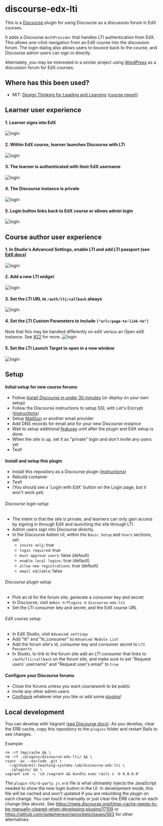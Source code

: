 # discourse-edx-lti
This is a [Discourse](http://www.discourse.org/) plugin for using Discourse as a discussion forum in EdX courses.

It adds a Discourse `AuthProvider` that handles LTI authentication from EdX.  This allows one-click navigation from an EdX course into the discussion forum.  The login dialog also allows users to bounce back to the course, and Discourse admin users can sign in directly.

Alternately, you may be interested in a similar project using [WordPress](https://github.com/mit-teaching-systems-lab/wordpress-edx-forums) as a discussion forum for EdX courses.

## Where has this been used?
- MIT: [Design Thinking for Leading and Learning](https://www.edx.org/course/design-thinking-leading-learning-mitx-microsoft-education-11-155x) ([course report](https://tsl.mit.edu/wp-content/uploads/2017/06/DTLL_Review_2017.pdf))

## Learner user experience
#### 1. Learner signs into EdX
![login](docs/edx-signin.png)

#### 2. Within EdX course, learner launches Discourse with LTI
![login](docs/edx-lti-launch.png)

#### 3. The learner is authenticated with their EdX username
![login](docs/signedin-forum.png)

#### 4. The Discourse instance is private
![login](docs/home.png)

#### 5. Login button links back to EdX course or allows admin login
![login](docs/login-dialog.png)


## Course author user experience
#### 1. In Studio's Advanced Settings, enable LTI and add LTI passport (see [EdX docs](http://edx.readthedocs.io/projects/edx-partner-course-staff/en/latest/exercises_tools/lti_component.html))
![login](docs/lti-setup.png)

#### 2. Add a new LTI widget
![login](docs/lti-component.png)

#### 3. Set the LTI URL to `/auth/lti/callback` always
![login](docs/lti-url.png)

#### 4. Set the LTI Custom Parameters to include `["url=/page-to-link-to"]`
Note that this may be handled differently on edX versus an Open edX instance.  See [#22](https://github.com/mit-teaching-systems-lab/discourse-edx-lti/issues/22#issuecomment-350617779 ) for more.
![login](docs/custom-params.png)

#### 5. Set the LTI Launch Target to open in a new window
![login](docs/open-new-window.png)


## Setup
#### Initial setup for new course forums
- Follow [Install Discourse in under 30 minutes](https://blog.discourse.org/2014/04/install-discourse-in-under-30-minutes/) (or deploy on your own setup)
- Follow the Discourse instructions to setup SSL with Let's Encrypt ([instructions](https://meta.discourse.org/t/setting-up-lets-encrypt/40709))
- Setup [MailGun](https://www.mailgun.com/) or another email provider
- Add DNS records for email and for your new Discourse instance
- Wait to setup additional [features](https://github.com/discourse/discourse/blob/master/docs/INSTALL-cloud.md#add-more-discourse-features) until after the plugin and EdX setup is done.
- When the site is up, set it as "private" login and don't invite any users yet
- Test!

#### Install and setup this plugin
- Install this repository as a Discourse plugin ([instructions](https://meta.discourse.org/t/install-a-plugin/19157))
- Rebuild container
- Test!
- (You should see a 'Login with EdX' button on the Login page, but it won't work yet)

###### Discourse login setup
- The intent is that the site is private, and learners can only gain access by signing in through EdX and launching the site through LTI.
- Admin users sign into Discourse directly.
- In the Discourse Admin UI, within the `Basic Setup` and `Users` sections, set:
  - `invite only`: true
  - `login required`: true
  - `must approve users`: false (default)
  - `enable local logins`: true (default)
  - `allow new registrations`: true (default)
  - `email editable`: false

###### Discourse plugin setup
- Pick an id for the forum site, generate a consumer key and secret
- In Discourse, visit `Admin` -> `Plugins` -> `discourse-edx-lti`
- Set the LTI consumer key and secret, and the EdX course URL

###### EdX course setup
- In EdX Studio, visit `Advanced settings`
- Add "lti" and "lti_consumer" to `Advanced Module List`
- Add the forum site's id, consumer key and consumer secret to `LTI Passports`
- In Studio, to link to the forum site add an LTI consumer that links to `/auth/lti/callback` on the forum site, and make sure to set "Request users' username" and "Request user's email" to `true`

#### Configure your Discourse forums
- Close the forums unless you want coursework to be public
- Invite any other admin users
- [Configure](https://github.com/discourse/discourse/blob/master/docs/ADMIN-QUICK-START-GUIDE.md) whatever else you like or add some [plugins](https://meta.discourse.org/c/plugin)!


## Local development
You can develop with Vagrant ([see Discourse docs](https://github.com/discourse/discourse/blob/master/docs/VAGRANT.md)).  As you develop, clear the ERB cache, copy this repository to the `plugins` folder and restart Rails to see changes.

Example:
```
rm -rf tmp/cache && \
rm -rf ./plugins/discourse-edx-lti/ && \
rsync -av --exclude .git \
  ~/github/mit-teaching-systems-lab/discourse-edx-lti \
  ./plugins/ && \
vagrant ssh -c 'cd /vagrant && bundle exec rails s -b 0.0.0.0'
```

The `plugin-third-party.js.erb` file is what ultimately injects the JavaScript needed to show the new login button in the UI.  In development mode, this file will be cached and won't updated if you are rebuilding the plugin on each change.  You can touch it manually or just clear the ERB cache on each change (like above).  See https://meta.discourse.org/t/tmp-cache-needs-to-be-manually-cleared-when-developing-plugins/17109 or https://github.com/sstephenson/sprockets/issues/563 for other alternatives.
